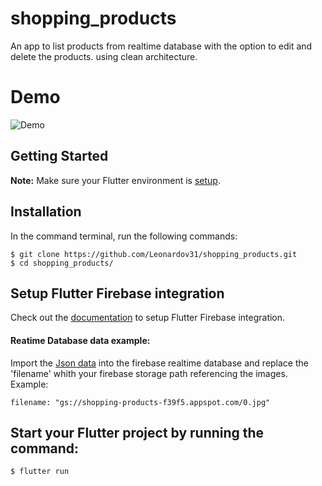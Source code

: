 # shopping_products

An app to list products from realtime database with the option to edit and delete the products. using clean architecture.

# Demo
![Demo](demo.gif)

## Getting Started

**Note:** Make sure your Flutter environment is [setup](https://flutter.io/getting-started/).

## Installation

In the command terminal, run the following commands:

    $ git clone https://github.com/Leonardov31/shopping_products.git
    $ cd shopping_products/

## Setup Flutter Firebase integration
Check out the [documentation]('https://firebase.google.com/docs/flutter/setup?platform=android') to setup Flutter Firebase integration.

#### Reatime Database data example:
Import the [Json data](data.json) into the firebase realtime database and replace the 'filename' whith your firebase storage path referencing the images.
Example:
    
    filename: "gs://shopping-products-f39f5.appspot.com/0.jpg"

## Start your Flutter project by running the command:
    
    $ flutter run
